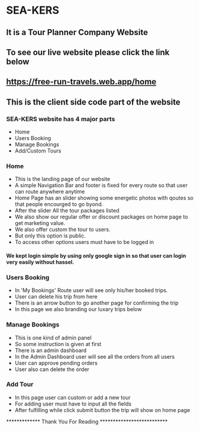 # SEA-KERS
## It is a Tour Planner Company Website
## To see our live website please click the link below
## https://free-run-travels.web.app/home


## This is the client side code part of the website


### SEA-KERS website has 4 major parts
* Home
* Users Booking
* Manage Bookings
* Add/Custom Tours

### Home
- This is the landing page of our website
- A simple Navigation Bar and footer is fixed for every route so that user can route anywhere anytime
- Home Page has an slider showing some energetic photos with qoutes so that people encourged to go byond.
- After the slider All the tour packages listed
- We also show our regular offer or discount packages on home page to get marketing value.
- We also offer custom the tour to users.
- But only this option is public.
- To access other options users must have to be logged in

#### We kept login simple by using only google sign in so that user can login very easily without hassel.

### Users Booking
- In 'My Bookings' Route user will see only his/her booked trips.
- User can delete his trip from here
- There is an arrow button to go another page for confirming the trip
- In this page we also branding our luxary trips below

### Manage Bookings
- This is one kind of admin panel
- So some instruction is given at first
- There is an admin dashboard
- In the Admin Dashboard user will see all the orders from all users
- User can approve pending orders
- User also can delete the order

### Add Tour
- In this page user can custom or add a new tour
- For adding user must have to input all the fields
- After fulfilling while click submit button the trip will show on home page

************* Thank You For Reading **************************